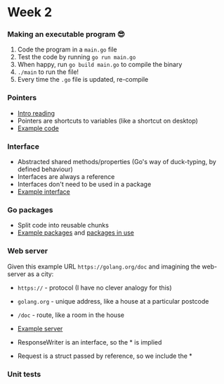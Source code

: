 # Week 2

### Making an executable program :sunglasses:
1. Code the program in a `main.go` file
1. Test the code by running `go run main.go`
1. When happy, run `go build main.go` to compile the binary
1. `./main` to run the file!
1. Every time the `.go` file is updated, re-compile

### Pointers
- [Intro reading](https://www.golang-book.com/books/intro/8)
- Pointers are shortcuts to variables (like a shortcut on desktop)
- [Example code](notes/pointers.go)

### Interface
- Abstracted shared methods/properties (Go's way of duck-typing, by defined behaviour)
- Interfaces are always a reference
- Interfaces don't need to be used in a package
- [Example interface](animals/pet.go)

### Go packages
- Split code into reusable chunks
- [Example packages](animals) and [packages in use](notes/animals.go)

### Web server
Given this example URL `https://golang.org/doc` and imagining the web-server as a city:

- `https://` - protocol (I have no clever analogy for this)
- `golang.org` - unique address, like a house at a particular postcode
- `/doc` - route, like a room in the house

- [Example server](notes/web-server.go)
- ResponseWriter is an interface, so the * is implied
- Request is a struct passed by reference, so we include the *

### Unit tests
